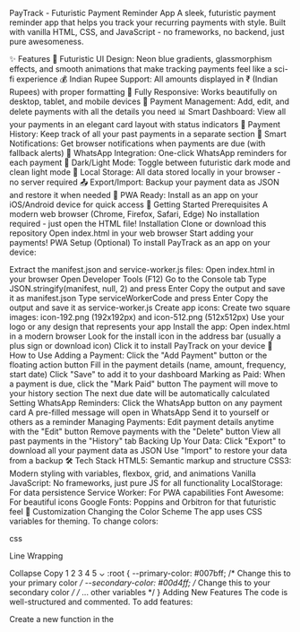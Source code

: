 PayTrack - Futuristic Payment Reminder App
A sleek, futuristic payment reminder app that helps you track your recurring payments with style. Built with vanilla HTML, CSS, and JavaScript - no frameworks, no backend, just pure awesomeness.

✨ Features
🎨 Futuristic UI Design: Neon blue gradients, glassmorphism effects, and smooth animations that make tracking payments feel like a sci-fi experience
💰 Indian Rupee Support: All amounts displayed in ₹ (Indian Rupees) with proper formatting
📱 Fully Responsive: Works beautifully on desktop, tablet, and mobile devices
🔄 Payment Management: Add, edit, and delete payments with all the details you need
📊 Smart Dashboard: View all your payments in an elegant card layout with status indicators
📜 Payment History: Keep track of all your past payments in a separate section
🔔 Smart Notifications: Get browser notifications when payments are due (with fallback alerts)
📱 WhatsApp Integration: One-click WhatsApp reminders for each payment
🌙 Dark/Light Mode: Toggle between futuristic dark mode and clean light mode
💾 Local Storage: All data stored locally in your browser - no server required
📤 Export/Import: Backup your payment data as JSON and restore it when needed
📲 PWA Ready: Install as an app on your iOS/Android device for quick access
🚀 Getting Started
Prerequisites
A modern web browser (Chrome, Firefox, Safari, Edge)
No installation required - just open the HTML file!
Installation
Clone or download this repository
Open index.html in your web browser
Start adding your payments!
PWA Setup (Optional)
To install PayTrack as an app on your device:

Extract the manifest.json and service-worker.js files:
Open index.html in your browser
Open Developer Tools (F12)
Go to the Console tab
Type JSON.stringify(manifest, null, 2) and press Enter
Copy the output and save it as manifest.json
Type serviceWorkerCode and press Enter
Copy the output and save it as service-worker.js
Create app icons:
Create two square images: icon-192.png (192x192px) and icon-512.png (512x512px)
Use your logo or any design that represents your app
Install the app:
Open index.html in a modern browser
Look for the install icon in the address bar (usually a plus sign or download icon)
Click it to install PayTrack on your device
📝 How to Use
Adding a Payment:
Click the "Add Payment" button or the floating action button
Fill in the payment details (name, amount, frequency, start date)
Click "Save" to add it to your dashboard
Marking as Paid:
When a payment is due, click the "Mark Paid" button
The payment will move to your history section
The next due date will be automatically calculated
Setting WhatsApp Reminders:
Click the WhatsApp button on any payment card
A pre-filled message will open in WhatsApp
Send it to yourself or others as a reminder
Managing Payments:
Edit payment details anytime with the "Edit" button
Remove payments with the "Delete" button
View all past payments in the "History" tab
Backing Up Your Data:
Click "Export" to download all your payment data as JSON
Use "Import" to restore your data from a backup
🛠️ Tech Stack
HTML5: Semantic markup and structure
CSS3: Modern styling with variables, flexbox, grid, and animations
Vanilla JavaScript: No frameworks, just pure JS for all functionality
LocalStorage: For data persistence
Service Worker: For PWA capabilities
Font Awesome: For beautiful icons
Google Fonts: Poppins and Orbitron for that futuristic feel
🎨 Customization
Changing the Color Scheme
The app uses CSS variables for theming. To change colors:

css

Line Wrapping

Collapse
Copy
1
2
3
4
5
⌄
:root {
    --primary-color: #007bff;    /* Change this to your primary color */
    --secondary-color: #00d4ff;  /* Change this to your secondary color */
    /* ... other variables */
}
Adding New Features
The code is well-structured and commented. To add features:

Create a new function in the <script> section
Add event listeners in setupEventListeners()
Update the UI as needed
🤝 Contributing
Contributions are welcome! If you have a suggestion or want to improve the app:

Fork the repository
Create your feature branch (git checkout -b feature/amazing-feature)
Commit your changes (git commit -m 'Add amazing feature')
Push to the branch (git push origin feature/amazing-feature)
Open a Pull Request


🙏 Acknowledgments
Font Awesome for the awesome icons
Google Fonts for the beautiful typography
The PWA community for inspiration
Made with ❤️ for anyone who wants to track their payments in style!
